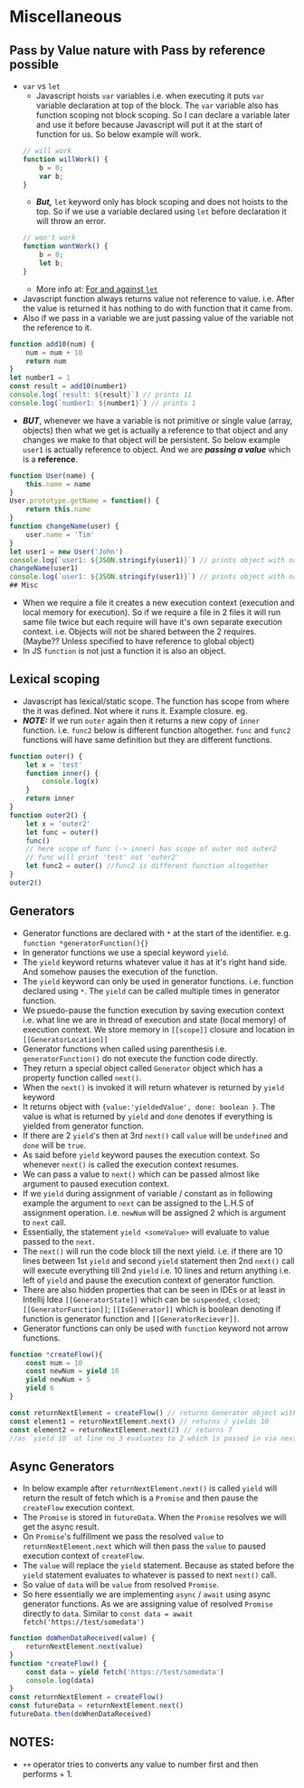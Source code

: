 # Miscellaneous
## Pass by Value nature with Pass by reference possible
- `var` vs `let`
    - Javascript hoists `var` variables i.e. when executing it puts `var` variable declaration at top of the block.
    The `var` variable also has function scoping not block scoping.
    So I can declare a variable later and use it before because Javascript will put it at the start of function for us.
    So below example will work.
    ```javascript
    // will work
    function willWork() {
        b = 0;
        var b;
    }
    ```
    - ***But,*** `let` keyword only has block scoping and does not hoists to the top.
    So if we use a variable declared using `let` before declaration it will throw an error.
    ```javascript
    // won't work
    function wontWork() {
        b = 0;
        let b;
    }
    ```
    - More info at: [For and against `let`](https://davidwalsh.name/for-and-against-let)
- Javascript function always returns value not reference to value. i.e. After the value is returned it has nothing to do with function that it came from.
- Also if we pass in a variable we are just passing value of the variable not the reference to it.
```javascript
function add10(num) {
    num = num + 10
    return num
}
let number1 = 1
const result = add10(number1)
console.log(`result: ${result}`) // prints 11
console.log(`number1: ${number1}`) // prints 1
```
- ***BUT***, whenever we have a variable is not primitive or single value (array, objects) then what we get is actually a reference to that object and any changes we make to that object will be persistent. So below example `user1` is actually reference to object. And we are ***passing a value*** which is a **reference**.
```javascript
function User(name) {
    this.name = name
}
User.prototype.getName = function() {
    return this.name
}
function changeName(user) {
    user.name = 'Tim'
}
let user1 = new User('John')
console.log(`user1: ${JSON.stringify(user1)}`) // prints object with name John
changeName(user1)
console.log(`user1: ${JSON.stringify(user1)}`) // prints object with name Tim
## Misc
```
- When we require a file it creates a new execution context (execution and local memory for execution).
 So if we require a file in 2 files it will run same file twice but each require will have it's own separate execution context.
 i.e. Objects will not be shared between the 2 requires. (Maybe?? Unless specified to have reference to global object)
- In JS `function` is not just a function it is also an object.
## Lexical scoping
- Javascript has lexical/static scope. The function has scope from where the it was defined. Not where it runs it. Example closure. eg.
- ***NOTE:*** If we run `outer` again then it returns a new copy of `inner` function. i.e. `func2` below is different function altogether. `func` and `func2` functions will have same definition but they are different functions.
```javascript
function outer() {
    let x = 'test'
    function inner() {
        console.log(x)
    }
    return inner
}
function outer2() {
    let x = 'outer2'
    let func = outer()
    func()
    // here scope of func (-> inner) has scope of outer not outer2
    // func will print 'test' not 'outer2'
    let func2 = outer() //func2 is different function altogether
}
outer2()
```
## Generators
- Generator functions are declared with `*` at the start of the identifier. e.g. `function *generatorFunction(){}`
- In generator functions we use a special keyword `yield`.
- The `yield` keyword returns whatever value it has at it's right hand side. And somehow pauses the execution of the function.
- The `yield` keyword can only be used in generator functions. i.e. function declared using `*`. The `yield` can be called multiple times in generator function.
- We psuedo-pause the function execution by saving execution context i.e. what line we are in thread of execution and state (local memory) of execution context. We store memory in `[[scope]]` closure and location in `[[GeneratorLocation]]`
- Generator functions when called using parenthesis i.e. `generatorFunction()` do not execute the function code directly.
- They return a special object called `Generator` object which has a property function called `next()`.
- When the `next()` is invoked it will return whatever is returned by `yield` keyword
- It returns object with `{value:'yieldedValue', done: boolean }`. The value is what is returned by `yield` and `done` denotes if everything is yielded from generator function.
- If there are 2 `yield`'s then at 3rd `next()` call `value` will be `undefined` and `done` will be `true`.
- As said before `yield` keyword pauses the execution context. So whenever `next()` is called the execution context resumes.
- We can pass a value to `next()` which can be passed almost like argument to paused execution context.
- If we `yield` during assignment of variable / constant as in following example the argument to `next` can be assigned to the L.H.S of assignment operation. i.e. `newNum` will be assigned 2 which is argument to `next` call.
- Essentially, the statement `yield <someValue>` will evaluate to value passed to the `next`.
- The `next()` will run the code block till the next yield.
i.e. if there are 10 lines between 1st `yield` and second `yield` statement then 2nd `next()` call will execute everything till 2nd `yield`
i.e. 10 lines and return anything i.e. left of `yield` and pause the execution context of generator function.
- There are also hidden properties that can be seen in IDEs or at least in Intellij Idea `[[GeneratorState]]` which can be `suspended`, `closed`; `[[GeneratorFunction]]`; `[[IsGenerator]]` which is boolean denoting if function is generator function and `[[GeneratorReciever]]`.
- Generator functions can only be used with `function` keyword not arrow functions.
```javascript
function *createFlow(){
    const num = 10
    const newNum = yield 10
    yield newNum + 5
    yield 6
}

const returnNextElement = createFlow() // returns Generator object with next property function
const element1 = returnNextElement.next() // returns / yields 10
const element2 = returnNextElement.next(2) // returns 7
//as `yield 10` at line no 3 evaluates to 2 which is passed in via next(2)
```
## Async Generators
- In below example after `returnNextElement.next()` is called `yield` will return the result of fetch which is a `Promise` and then pause the `createFlow` execution context.
- The `Promise` is stored in `futureData`. When the `Promise` resolves we will get the async result.
- On `Promise`'s fulfillment we pass the resolved `value` to `returnNextElement.next` which will then pass the `value` to paused execution context of `createFlow`.
- The `value` will replace the `yield` statement. Because as stated before the `yield` statement evaluates to whatever is passed to next `next()` call.
- So value of `data` will be `value` from resolved `Promise`.
- So here essentially we are implementing `async` / `await` using async generator functions.
As we are assigning value of resolved `Promise` directly to `data`.
Similar to `const data = await fetch('https://test/somedata')`
```javascript
function doWhenDataReceived(value) {
    returnNextElement.next(value)
}
function *createFlow() {
    const data = yield fetch('https://test/somedata')
    console.log(data)
}
const returnNextElement = createFlow()
const futureData = returnNextElement.next()
futureData.then(doWhenDataReceived)
```
## NOTES:
- `++` operator tries to converts any value to number first and then performs + 1.

